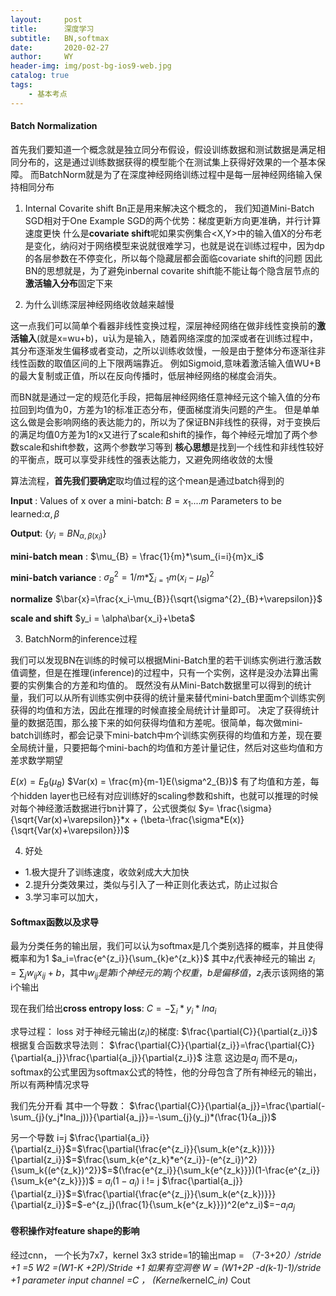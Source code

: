 ```yaml
---
layout:     post
title:      深度学习
subtitle:   BN,softmax
date:       2020-02-27
author:     WY
header-img: img/post-bg-ios9-web.jpg
catalog: true
tags:
    - 基本考点
---
```


<head>
    <script src="https://cdn.mathjax.org/mathjax/latest/MathJax.js?config=TeX-AMS-MML_HTMLorMML" type="text/javascript"></script>
    <script type="text/x-mathjax-config">
        MathJax.Hub.Config({
            tex2jax: {
            skipTags: ['script', 'noscript', 'style', 'textarea', 'pre'],
            inlineMath: [['$','$']]
            }
        });
    </script>
</head>

#### Batch Normalization 

首先我们要知道一个概念就是独立同分布假设，假设训练数据和测试数据是满足相同分布的，这是通过训练数据获得的模型能个在测试集上获得好效果的一个基本保障。
而BatchNorm就是为了在深度神经网络训练过程中是每一层神经网络输入保持相同分布

1. Internal Covarite shift
Bn正是用来解决这个概念的， 我们知道Mini-Batch SGD相对于One Example SGD的两个优势：梯度更新方向更准确，并行计算速度更快
什么是**covariate shift**呢如果实例集合<X,Y>中的输入值X的分布老是变化，纳闷对于网络模型来说就很难学习，也就是说在训练过程中，因为dp的各层参数在不停变化，所以每个隐藏层都会面临covariate shift的问题
因此BN的思想就是，为了避免inbernal covarite shift能不能让每个隐含层节点的**激活输入分布**固定下来

2. 为什么训练深层神经网络收敛越来越慢

这一点我们可以简单个看器非线性变换过程，深层神经网络在做非线性变换前的**激活输入**(就是x=wu+b)，u认为是输入，随着网络深度的加深或者在训练过程中，其分布逐渐发生偏移或者变动，之所以训练收敛慢，一般是由于整体分布逐渐往非线性函数的取值区间的上下限两端靠近。
例如Sigmoid,意味着激活输入值WU+B的最大复制或正值，所以在反向传播时，低层神经网络的梯度会消失。

而BN就是通过一定的规范化手段，把每层神经网络任意神经元这个输入值的分布拉回到均值为0，方差为1的标准正态分布，便面梯度消失问题的产生。
但是单单这么做是会影响网络的表达能力的，所以为了保证BN非线性的获得，对于变换后的满足均值0方差为1的x又进行了scale和shift的操作，每个神经元增加了两个参数scale和shift参数，这两个参数学习等到
**核心思想**是找到一个线性和非线性较好的平衡点，既可以享受非线性的强表达能力，又避免网络收敛的太慢

算法流程，**首先我们要确定**取均值过程的这个mean是通过batch得到的

**Input** : Values of x over a mini-batch: $B={x_1....m}$
            Parameters to be learned:$\alpha,\beta$

**Output**: {$y_i=BN_{\alpha,\beta(x_i)}$}

**mini-batch mean** : $\mu_{B} = \frac{1}{m}*\sum_{i=i}{m}x_i$

**mini-batch variance** : ${\sigma^{2}_{B}} =1/m$*$\sum_{i=1} m(x_i-\mu_{B})^2$

**normalize** $\bar{x}=\frac{x_i-\mu_{B}}{\sqrt{\sigma^{2}_{B}+\varepsilon}}$

**scale and shift** $y_i = \alpha\bar{x_i}+\beta$

3. BatchNorm的inference过程

我们可以发现BN在训练的时候可以根据Mini-Batch里的若干训练实例进行激活数值调整，但是在推理(inference)的过程中，只有一个实例，这样是没办法算出需要的实例集合的方差和均值的。
既然没有从Mini-Batch数据里可以得到的统计量，我们可以从所有训练实例中获得的统计量来替代mini-batch里面m个训练实例获得的均值和方法，因此在推理的时候直接全局统计计量即可。
决定了获得统计量的数据范围，那么接下来的如何获得均值和方差呢。很简单，每次做mini-batch训练时，都会记录下mini-batch中m个训练实例获得的均值和方差，现在要全局统计量，只要把每个mini-bach的均值和方差计量记住，然后对这些均值和方差求数学期望

$E(x) = E_B(\mu_{B})$
$Var(x) = \frac{m}{m-1}E(\sigma^2_{B})$
有了均值和方差，每个hidden layer也已经有对应训练好的scaling参数和shift，也就可以推理的时候对每个神经激活数据进行bn计算了，公式很类似
$y= \frac{\sigma}{\sqrt{Var(x)+\varepsilon}}*x + (\beta-\frac{\sigma*E(x)}{\sqrt{Var(x)+\varepsilon}})$

4. 好处
- 1.极大提升了训练速度，收敛剁成大大加快
- 2.提升分类效果过，类似与引入了一种正则化表达式，防止过拟合
- 3.学习率可以加大，


#### Softmax函数以及求导

最为分类任务的输出层，我们可以认为softmax是几个类别选择的概率，并且使得概率和为1
$a_i=\frac{e^{z_i}}{\sum_{k}e^{z_k}}$
其中$z_i$代表神经元的输出
$z_i =\sum_{j}w_{ij}x_{ij}+b$，其中$w_{ij}是第i个神经元的第j个权重，b是偏移值$，$z_i$表示该网络的第i个输出

现在我们给出**cross entropy loss**: $C=-\sum_i*y_i*lna_i$

求导过程：
loss 对于神经元输出($z_i$)的梯度: $\frac{\partial{C}}{\partial{z_i}}$
根据复合函数求导法则：
$\frac{\partial{C}}{\partial{z_i}}=\frac{\partial{C}}{\partial{a_j}}\frac{\partial{a_j}}{\partial{z_i}}$
注意 这边是$a_j$ 而不是$a_i$，softmax的公式里因为softmax公式的特性，他的分母包含了所有神经元的输出，所以有两种情况求导

我们先分开看
其中一个导数：
$\frac{\partial{C}}{\partial{a_j}}=\frac{\partial(-\sum_{j}(y_j*lna_j))}{\partial{a_j}}=-\sum_{j}(y_j)*(\frac{1}{a_j})$

另一个导数
i=j
$\frac{\partial{a_i}}{\partial{z_i}}$=$\frac{\partial{\frac{e^{z_i}}{\sum_k(e^{z_k})}}}{\partial{z_i}}$=$\frac{\sum_k{e^{z_k}*e^{z_i}}-(e^{z_i})^2}{\sum_k{(e^{z_k})^2}}$=$(\frac{e^{z_i}}{\sum_k{e^{z_k}}})(1-\frac{e^{z_i}}{\sum_k{e^{z_k}}})$ = $a_i(1-a_i)$
i != j
$\frac{\partial{a_j}}{\partial{z_i}}$=$\frac{\partial{\frac{e^{z_j}}{\sum_k(e^{z_k})}}}{\partial{z_i}}$=$-e^{z_j}(\frac{1}{\sum_k{e^{z_k}}})^2(e^z_i)$=$-a_{i}a_j$

#### 卷积操作对feature shape的影响
经过cnn， 一个长为7x7，kernel 3x3 stride=1的输出map = （7-3+2*0）/stride +1 =5
W2 =(W1-K +2P)/Stride +1
如果有空洞卷 W = (W1+2P -d(k-1)-1)/stride +1
parameter  input channel =C   ， (Kernel*kernel*C_in)* Cout